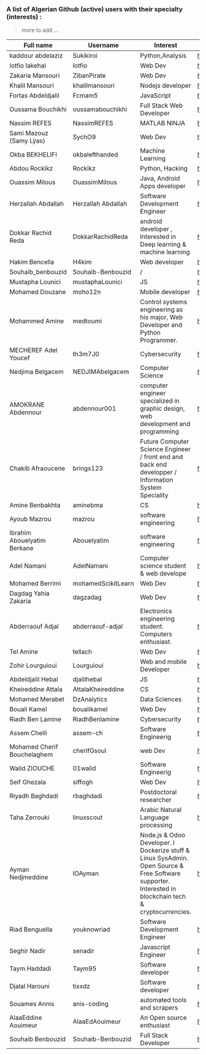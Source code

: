 ### A list of Algerian Github (active) users with their specialty (interests) :

> more to add ...


|Full name                  |Username         |Interest                                                                                                                                                |Link                                 |
|---------------------------|------------------|---------------------------------------------------------------------------------------------------------------------------------------------------------|-------------------------------------|
|kaddour abdelaziz          |Sukikiroi         |Python,Analysis                                                                                                                                          |https://github.com/Sukikiroi         |
|lotfio lakehal             |lotfio            |Web Dev                                                                                                                                                  |https://github.com/lotfio            |
|Zakaria Mansouri           |ZibanPirate       |Web Dev                                                                                                                                                  |https://github.com/ZibanPirate       |
|Khalil Mansouri            |khalilmansouri    |Nodejs developer                                                                                                                                         |https://github.com/khalilmansouri    |
|Fortas Abdeldjalil         |Fcmam5            |JavaScript                                                                                                                                               |https://github.com/Fcmam5/           |
|Oussama Bouchikhi          |oussamabouchikhi  |Full Stack Web Developer                                                                                                                                 |https://github.com/oussamabouchikhi  |
|Nassim REFES               |NassimREFES       |MATLAB NINJA                                                                                                                                             |https://github.com/NassimREFES       |
|Sami Mazouz (Samy Lÿas)    |SychO9            |Web Dev                                                                                                                                                  |https://github.com/SychO9            |
|Okba BEKHELIFI             |okbalefthanded    |Machine Learning                                                                                                                                         |https://github.com/okbalefthanded    |
|Abdou Rockikz              |Rockikz           |Python, Hacking                                                                                                                                          |https://github.com/x4nth055          |
|Ouassim Milous             |OuassimMilous     |Java, Android Apps developer                                                                                                                             |https://github.com/OuassimMilous     |
|Herzallah Abdallah         |Herzallah Abdallah|Software Development Engineer                                                                                                                            |https://github.com/abdallaho98       |
|Dokkar Rachid Reda         |DokkarRachidReda  |android developer ,  Interested in Deep learning & machine learning                                                                                      |https://github.com/DokkarRachidReda  |
|Hakim Bencella             |H4kim             |Web developer                                                                                                                                            |https://github.com/H4kim             |
|Souhaib_benbouzid          |Souhaib-Benbouzid |/                                                                                                                                                        |https://github.com/Souhaib-Benbouzid |
|Mustapha Lounici           |mustaphaLounici   |JS                                                                                                                                                       |https://github.com/mustaphaLounici   |
|Mohamed Douzane            |moho12n           |Mobile developer                                                                                                                                         |https://github.com/moho12n           |
|Mohammed Amine             |medtoumi          |Control systems engineering as his major,  Web Developer and Python Programmer.                                                                          |https://github.com/medtoumi          |
|MECHEREF Adel Youcef       |th3m7J0           |Cybersecurity                                                                                                                                            |https://github.com/th3m7J0           |
|Nedjima Belgacem           |NEDJIMAbelgacem   |Computer Science                                                                                                                                         |https://github.com/NEDJIMAbelgacem   |
|AMOKRANE Abdennour         |abdennour001      |computer engineer specialized in graphic design,  web development and programming                                                                        |https://github.com/abdennour001      |
|Chakib Afraoucene          |brings123         |Future Computer Science Engineer /  front end and back end developper /  Information System Speciality                                                   |https://github.com/brings123         |
|Amine Benbakhta            |aminebma          |CS                                                                                                                                                       |https://github.com/aminebma          |
|Ayoub Mazrou               |mazrou            |software engineering                                                                                                                                     |https://github.com/mazrou            |
|Ibrahim Abouelyatim Berkane|Abouelyatim       |software engineering                                                                                                                                     |https://github.com/Abouelyatim       |
|Adel Namani                |AdelNamani        |Computer science student & web develope                                                                                                                  |https://github.com/AdelNamani        |
|Mohamed Berrimi            |mohamedScikitLearn|Web Dev                                                                                                                                                  |https://github.com/mohamedScikitLearn|
|Dagdag Yahia Zakaria       |dagzadag          |Web Dev                                                                                                                                                  |https://github.com/dagzadag          |
|Abderraouf Adjal           |abderraouf-adjal  |Electronics engineering student.  Computers enthusiast.                                                                                                  |https://github.com/abderraouf-adjal  |
|Tel Amine                  |tellach           |Web Dev                                                                                                                                                  |https://github.com/tellach           |
|Zohir Lourguioui           |Lourguioui        |Web and mobile Developer                                                                                                                                 |https://github.com/Lourguioui        |
|Abdeldjalil Hebal          |djalilhebal       |JS                                                                                                                                                       |https://github.com/djalilhebal       |
|Kheireddine Attala         |AttalaKheireddine |CS                                                                                                                                                       |https://github.com/AttalaKheireddine |
|Mohamed Merabet            |DzAnalytics       |Data Sciences                                                                                                                                            |https://github.com/DzAnalytics       |
|Bouali Kamel               |boualikamel       |Web Dev                                                                                                                                                  |https://github.com/boualikamel       |
|Riadh Ben Lamine           |RiadhBenlamine    |Cybersecurity                                                                                                                                            |https://github.com/RiadhBenlamine    |
|Assem Chelli               |assem-ch          |Software Engineerig                                                                                                                                      |https://github.com/assem-ch          |
|Mohamed Cherif Bouchelaghem|cherifGsoul       |web Dev                                                                                                                                                  |https://github.com/cherifGsoul       |
|Walid ZIOUCHE              |01walid           |Software Engineerig                                                                                                                                      |https://github.com/01walid           |
|Seif Ghezala               |siffogh           |Web Dev                                                                                                                                                  |https://github.com/siffogh           |
|Riyadh Baghdadi            |rbaghdadi         |Postdoctoral researcher                                                                                                                                  |https://github.com/rbaghdadi         |
|Taha Zerrouki              |linuxscout        |Arabic Natural Language processing                                                                                                                       |https://github.com/linuxscout        |
|Ayman Nedjmeddine          |IOAyman           |Node.js & Odoo Developer. I Dockerize  stuff & Linux SysAdmin. Open Source  & Free Software supporter. Interested in blockchain  tech & cryptocurrencies.|https://github.com/IOAyman           |
|Riad Benguella             |youknowriad       |Software Development Engineer                                                                                                                            |https://github.com/youknowriad       |
|Seghir Nadir               |senadir           |Javascript Engineer                                                                                                                                      |https://github.com/senadir           |
|Taym Haddadi               |Taym95            |Software developer                                                                                                                                       |https://github.com/Taym95            |
|Djalal Harouni             |tixxdz            |Software developer                                                                                                                                       |https://github.com/tixxdz            |
|Souames Annis              |anis-coding       |automated tools and scrapers                                                                                                                             |https://github.com/anis-coding       |
|AlaaEddine Aouimeur              |AlaaEdAouimeur       |An Open source enthusiast                                                                                                                             |https://github.com/AlaaEdAouimeur |
|Souhaib Benbouzid              |Souhaib-Benbouzid       |Full Stack Developer                                                                                                                             |https://github.com/souhaib-Benbouzid |
